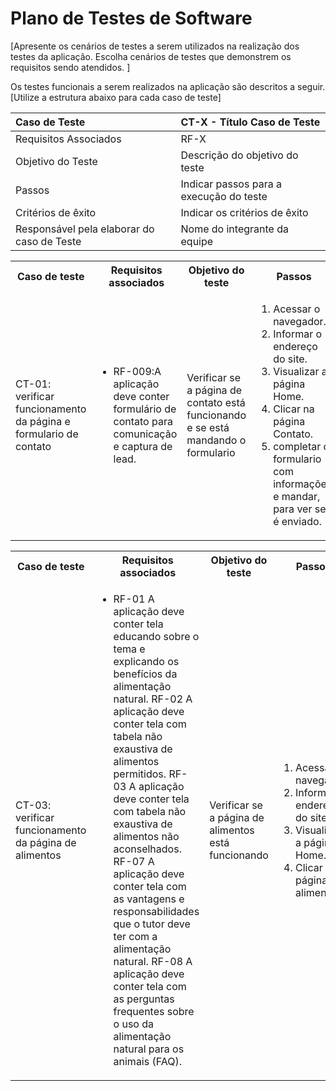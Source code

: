 # Plano de Testes de Software

[Apresente os cenários de testes a serem utilizados na realização dos testes da aplicação. Escolha cenários de testes que demonstrem os requisitos sendo atendidos. ]

Os testes funcionais a serem realizados na aplicação são descritos a seguir. [Utilize a estrutura abaixo para cada caso de teste]

|Caso de Teste    | CT-X - Título Caso de Teste |
|:---|:---|
| Requisitos Associados | RF-X |
| Objetivo do Teste | Descrição do objetivo do teste |
| Passos | Indicar passos para a execução do teste |
| Critérios de êxito | Indicar os critérios de êxito  |
| Responsável pela elaborar do caso de Teste | Nome do integrante da equipe |


<table>
 <tr>
  <th>Caso de teste</th>
  <th>Requisitos associados</th>
  <th>Objetivo do teste</th>
  <th>Passos</th>
  <th>Critérios de êxito</th>
  <th>Responsável</th>
 </tr>
 <tr>
  <td>CT-01: verificar funcionamento da página e formulario de contato</td>
  <td>
   <ul>
    <li>RF-009:A aplicação deve conter formulário de contato para comunicação e captura de lead.</li>
   </ul>
  </td>
  <td>Verificar se a página de contato está funcionando e se está mandando o formulario</td>
  <td>
   <ol>
    <li>Acessar o navegador.</li>
    <li>Informar o endereço do site.</li>
    <li>Visualizar a página Home.</li>
    <li>Clicar na página  Contato.</li>
    <li>completar o formulario com informações e mandar, para ver se é enviado.</li>
   </ol>
   </td>
  <td>o formulario deve ser enviado com êxito.</td>
  <td>Nicolas</td>
 </tr>
</table>


<table>
 <tr>
  <th>Caso de teste</th>
  <th>Requisitos associados</th>
  <th>Objetivo do teste</th>
  <th>Passos</th>
  <th>Critérios de êxito</th>
  <th>Responsável</th>
 </tr>
 <tr>
  <td>CT-03: verificar funcionamento da página de alimentos</td>
  <td>
   <ul>
    <li>RF-01 A aplicação deve conter tela educando sobre o tema e explicando os benefícios da alimentação natural.
        RF-02 A aplicação deve conter tela com tabela não exaustiva de alimentos permitidos.
        RF-03 A aplicação deve conter tela com tabela não exaustiva de alimentos não aconselhados.
        RF-07 A aplicação deve conter tela com as vantagens e responsabilidades que o tutor deve ter com a alimentação natural.
        RF-08 A aplicação deve conter tela com as perguntas frequentes sobre o uso da alimentação natural para os animais (FAQ).</li>
   </ul>
  </td>
  <td>Verificar se a página de alimentos está funcionando</td>
  <td>
   <ol>
    <li>Acessar o navegador.</li>
    <li>Informar o endereço do site.</li>
    <li>Visualizar a página Home.</li>
    <li>Clicar na página alimentos.</li
   </ol>
   </td>
  <td>a página devera ser carregada completamente.</td>
  <td>Nicolas</td>
 </tr>
</table>


 

